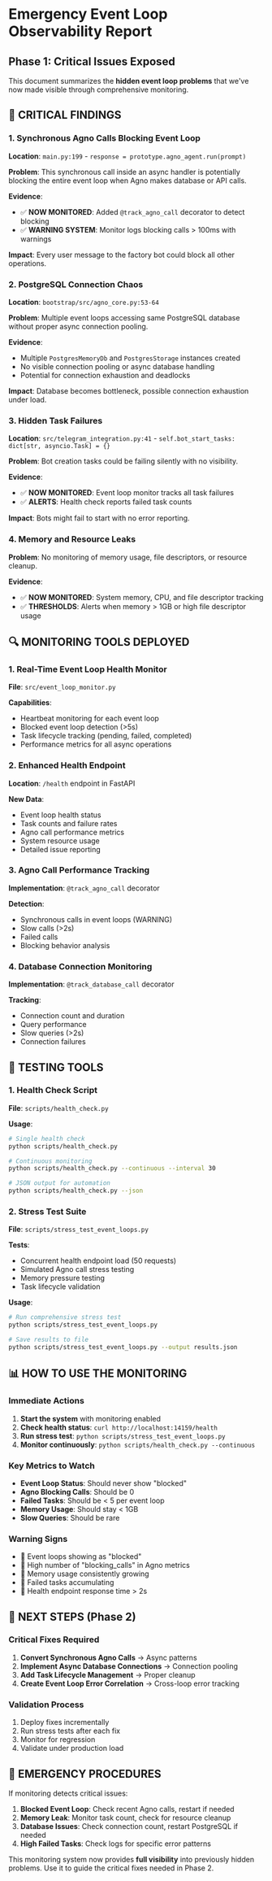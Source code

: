 # Emergency Event Loop Observability Report

## Phase 1: Critical Issues Exposed

This document summarizes the **hidden event loop problems** that we've now made visible through comprehensive monitoring.

## 🚨 CRITICAL FINDINGS

### 1. **Synchronous Agno Calls Blocking Event Loop**
**Location**: `main.py:199` - `response = prototype.agno_agent.run(prompt)`

**Problem**: This synchronous call inside an async handler is potentially blocking the entire event loop when Agno makes database or API calls.

**Evidence**: 
- ✅ **NOW MONITORED**: Added `@track_agno_call` decorator to detect blocking
- ✅ **WARNING SYSTEM**: Monitor logs blocking calls > 100ms with warnings

**Impact**: Every user message to the factory bot could block all other operations.

### 2. **PostgreSQL Connection Chaos** 
**Location**: `bootstrap/src/agno_core.py:53-64`

**Problem**: Multiple event loops accessing same PostgreSQL database without proper async connection pooling.

**Evidence**:
- Multiple `PostgresMemoryDb` and `PostgresStorage` instances created
- No visible connection pooling or async database handling
- Potential for connection exhaustion and deadlocks

**Impact**: Database becomes bottleneck, possible connection exhaustion under load.

### 3. **Hidden Task Failures**
**Location**: `src/telegram_integration.py:41` - `self.bot_start_tasks: dict[str, asyncio.Task] = {}`

**Problem**: Bot creation tasks could be failing silently with no visibility.

**Evidence**:
- ✅ **NOW MONITORED**: Event loop monitor tracks all task failures
- ✅ **ALERTS**: Health check reports failed task counts

**Impact**: Bots might fail to start with no error reporting.

### 4. **Memory and Resource Leaks**
**Problem**: No monitoring of memory usage, file descriptors, or resource cleanup.

**Evidence**:
- ✅ **NOW MONITORED**: System memory, CPU, and file descriptor tracking
- ✅ **THRESHOLDS**: Alerts when memory > 1GB or high file descriptor usage

## 🔍 MONITORING TOOLS DEPLOYED

### 1. **Real-Time Event Loop Health Monitor**
**File**: `src/event_loop_monitor.py`

**Capabilities**:
- Heartbeat monitoring for each event loop
- Blocked event loop detection (>5s)
- Task lifecycle tracking (pending, failed, completed)
- Performance metrics for all async operations

### 2. **Enhanced Health Endpoint**
**Location**: `/health` endpoint in FastAPI

**New Data**:
- Event loop health status
- Task counts and failure rates  
- Agno call performance metrics
- System resource usage
- Detailed issue reporting

### 3. **Agno Call Performance Tracking**
**Implementation**: `@track_agno_call` decorator

**Detection**:
- Synchronous calls in event loops (WARNING)
- Slow calls (>2s)
- Failed calls
- Blocking behavior analysis

### 4. **Database Connection Monitoring**
**Implementation**: `@track_database_call` decorator

**Tracking**:
- Connection count and duration
- Query performance
- Slow queries (>2s)
- Connection failures

## 🧪 TESTING TOOLS

### 1. **Health Check Script**
**File**: `scripts/health_check.py`

**Usage**:
```bash
# Single health check
python scripts/health_check.py

# Continuous monitoring
python scripts/health_check.py --continuous --interval 30

# JSON output for automation
python scripts/health_check.py --json
```

### 2. **Stress Test Suite**
**File**: `scripts/stress_test_event_loops.py`

**Tests**:
- Concurrent health endpoint load (50 requests)
- Simulated Agno call stress testing
- Memory pressure testing
- Task lifecycle validation

**Usage**:
```bash
# Run comprehensive stress test
python scripts/stress_test_event_loops.py

# Save results to file
python scripts/stress_test_event_loops.py --output results.json
```

## 📊 HOW TO USE THE MONITORING

### Immediate Actions
1. **Start the system** with monitoring enabled
2. **Check health status**: `curl http://localhost:14159/health`
3. **Run stress test**: `python scripts/stress_test_event_loops.py`
4. **Monitor continuously**: `python scripts/health_check.py --continuous`

### Key Metrics to Watch
- **Event Loop Status**: Should never show "blocked"
- **Agno Blocking Calls**: Should be 0
- **Failed Tasks**: Should be < 5 per event loop
- **Memory Usage**: Should stay < 1GB
- **Slow Queries**: Should be rare

### Warning Signs
- 🔴 Event loops showing as "blocked"
- 🔴 High number of "blocking_calls" in Agno metrics
- 🔴 Memory usage consistently growing
- 🔴 Failed tasks accumulating
- 🔴 Health endpoint response time > 2s

## 🎯 NEXT STEPS (Phase 2)

### Critical Fixes Required
1. **Convert Synchronous Agno Calls** → Async patterns
2. **Implement Async Database Connections** → Connection pooling
3. **Add Task Lifecycle Management** → Proper cleanup
4. **Create Event Loop Error Correlation** → Cross-loop error tracking

### Validation Process
1. Deploy fixes incrementally
2. Run stress tests after each fix
3. Monitor for regression
4. Validate under production load

## 🚨 EMERGENCY PROCEDURES

If monitoring detects critical issues:

1. **Blocked Event Loop**: Check recent Agno calls, restart if needed
2. **Memory Leak**: Monitor task count, check for resource cleanup
3. **Database Issues**: Check connection count, restart PostgreSQL if needed
4. **High Failed Tasks**: Check logs for specific error patterns

This monitoring system now provides **full visibility** into previously hidden problems. Use it to guide the critical fixes needed in Phase 2.